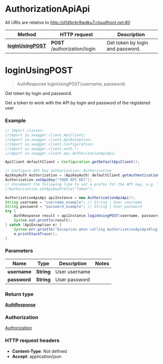 # AuthorizationApiApi

All URIs are relative to *http://d1dferkr9wdku7.cloudfront.net:80*

Method | HTTP request | Description
------------- | ------------- | -------------
[**loginUsingPOST**](AuthorizationApiApi.md#loginUsingPOST) | **POST** /authorization/login | Get token by login and password.

<a name="loginUsingPOST"></a>
# **loginUsingPOST**
> AuthResponse loginUsingPOST(username, password)

Get token by login and password.

Get a token to work with the API by login and password of the registered user

### Example
```java
// Import classes:
//import io.swagger.client.ApiClient;
//import io.swagger.client.ApiException;
//import io.swagger.client.Configuration;
//import io.swagger.client.auth.*;
//import io.swagger.client.api.AuthorizationApiApi;

ApiClient defaultClient = Configuration.getDefaultApiClient();

// Configure API key authorization: Authorization
ApiKeyAuth Authorization = (ApiKeyAuth) defaultClient.getAuthentication("Authorization");
Authorization.setApiKey("YOUR API KEY");
// Uncomment the following line to set a prefix for the API key, e.g. "Token" (defaults to null)
//Authorization.setApiKeyPrefix("Token");

AuthorizationApiApi apiInstance = new AuthorizationApiApi();
String username = "username_example"; // String | User username
String password = "password_example"; // String | User password
try {
    AuthResponse result = apiInstance.loginUsingPOST(username, password);
    System.out.println(result);
} catch (ApiException e) {
    System.err.println("Exception when calling AuthorizationApiApi#loginUsingPOST");
    e.printStackTrace();
}
```

### Parameters

Name | Type | Description  | Notes
------------- | ------------- | ------------- | -------------
 **username** | **String**| User username |
 **password** | **String**| User password |

### Return type

[**AuthResponse**](AuthResponse.md)

### Authorization

[Authorization](../README.md#Authorization)

### HTTP request headers

 - **Content-Type**: Not defined
 - **Accept**: application/json

